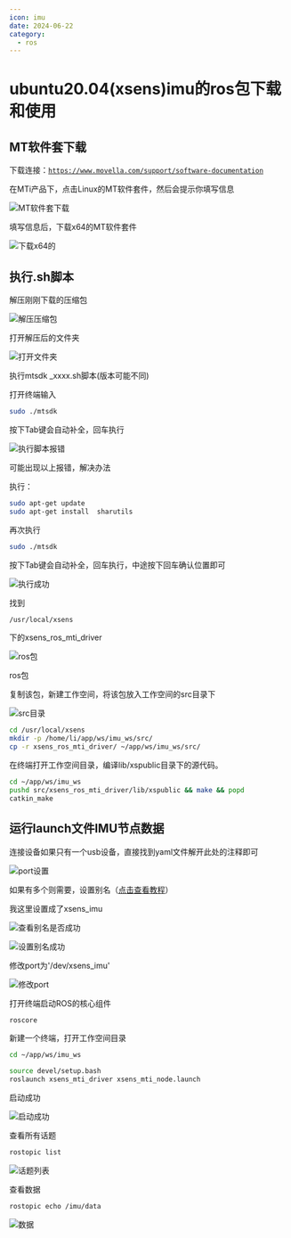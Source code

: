 ```yaml
---
icon: imu
date: 2024-06-22
category:
  - ros
---
```

# ubuntu20.04(xsens)imu的ros包下载和使用

## MT软件套下载

下载连接：[`https://www.movella.com/support/software-documentation`](https://www.movella.com/support/software-documentation)

 在MTi产品下，点击Linux的MT软件套件，然后会提示你填写信息

![MT软件套下载](/assets/images/other/ros/xsensRosUse/msedge_O8cva0k1Wc.png)

填写信息后，下载x64的MT软件套件

![下载x64的](/assets/images/other/ros/xsensRosUse/msedge_xo9YDGPxE8.png)

## 执行.sh脚本

解压刚刚下载的压缩包

![解压压缩包](/assets/images/other/ros/xsensRosUse/vmware_Say46MKaFm.png)

打开解压后的文件夹

![打开文件夹](/assets/images/other/ros/xsensRosUse/vmware_8Xom1v498p.png)

执行mtsdk _xxxx.sh脚本(版本可能不同)

打开终端输入

```bash
sudo ./mtsdk
```

按下Tab键会自动补全，回车执行

![执行脚本报错](/assets/images/other/ros/xsensRosUse/vmware_Lt68Jl5yy9.png)

可能出现以上报错，解决办法

执行：

```bash
sudo apt-get update 
sudo apt-get install  sharutils
```

再次执行

```bash
sudo ./mtsdk
```

按下Tab键会自动补全，回车执行，中途按下回车确认位置即可

![执行成功](/assets/images/other/ros/xsensRosUse/vmware_OPJjt0IFmX.png)

找到

```bash
/usr/local/xsens
```

下的xsens_ros_mti_driver

![ros包](/assets/images/other/ros/xsensRosUse/vmware_3PN6JIpXo8.png)

ros包

复制该包，新建工作空间，将该包放入工作空间的src目录下

![src目录](/assets/images/other/ros/xsensRosUse/vmware_eNEgNsYmNh.png)

```bash
cd /usr/local/xsens
mkdir -p /home/li/app/ws/imu_ws/src/
cp -r xsens_ros_mti_driver/ ~/app/ws/imu_ws/src/
```

在终端打开工作空间目录，编译lib/xspublic目录下的源代码。

```bash
cd ~/app/ws/imu_ws
pushd src/xsens_ros_mti_driver/lib/xspublic && make && popd
catkin_make
```

## 运行launch文件IMU节点数据

连接设备如果只有一个usb设备，直接找到yaml文件解开此处的注释即可

![port设置](/assets/images/other/ros/xsensRosUse/vmware_UZFTcfPgs9.png)

如果有多个则需要，设置别名（[点击查看教程](https://zcvic.github.io/posts/other/ros/rosSetUdev.html)）

我这里设置成了xsens_imu

![查看别名是否成功](/assets/images/other/ros/xsensRosUse/vmware_yllTj3O3nt.png)

![设置别名成功](/assets/images/other/ros/xsensRosUse/vmware_iFFqbKtOoy.png)

修改port为'/dev/xsens_imu'

![修改port](/assets/images/other/ros/xsensRosUse/vmware_JhiUYM745O.png)

打开终端启动ROS的核心组件

```bash
roscore
```

新建一个终端，打开工作空间目录

```bash
cd ~/app/ws/imu_ws

source devel/setup.bash
roslaunch xsens_mti_driver xsens_mti_node.launch
```

启动成功

![启动成功](/assets/images/other/ros/xsensRosUse/vmware_Kn9zGdYj2v.png)

查看所有话题

```bash
rostopic list
```

![话题列表](/assets/images/other/ros/xsensRosUse/vmware_kwlPnolexv.png)

查看数据

```bash
rostopic echo /imu/data
```

![数据](/assets/images/other/ros/xsensRosUse/vmware_JlPwG39hhg.png)